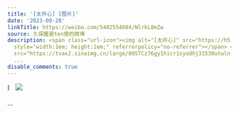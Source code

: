 ```yaml
---
title: '[太开心] [图片]'
date: '2023-09-28'
linkTitle: https://weibo.com/5402554084/NlrkL8mZw
source: 久保醬是ten使的微博
description: <span class="url-icon"><img alt="[太开心]" src="https://h5.sinaimg.cn/m/emoticon/icon/default/d_taikaixin-b7d86de3fd.png"
  style="width:1em; height:1em;" referrerpolicy="no-referrer"></span> <img style=""
  src="https://tvax2.sinaimg.cn/large/005TCz76gy1hicr1syodhj31530utwln.jpg" referrerpolicy="no-referrer"><br><br>
  ...
disable_comments: true
---
```

<span class="url-icon"><img alt="[太开心]" src="https://h5.sinaimg.cn/m/emoticon/icon/default/d_taikaixin-b7d86de3fd.png" style="width:1em; height:1em;" referrerpolicy="no-referrer"></span> <img style="" src="https://tvax2.sinaimg.cn/large/005TCz76gy1hicr1syodhj31530utwln.jpg" referrerpolicy="no-referrer"><br><br> ...